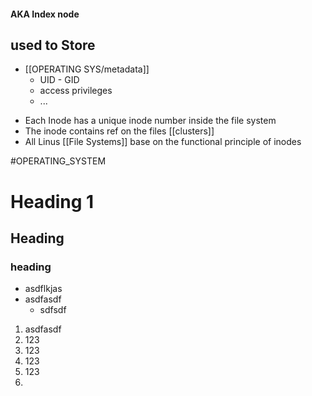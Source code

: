#### AKA Index node
##  used to Store
- [[OPERATING SYS/metadata]]
	- UID - GID
	- access privileges
	- ...
* Each Inode has a unique inode number inside the file system
* The inode contains ref on the files [[clusters]]
* All Linus [[File Systems]] base on the functional principle of inodes

#OPERATING_SYSTEM 


# Heading 1
## Heading
### heading
* asdflkjas
* asdfasdf
	* sdfsdf

1. asdfasdf
2. 123
3. 123
4. 123
5. 123
6. 